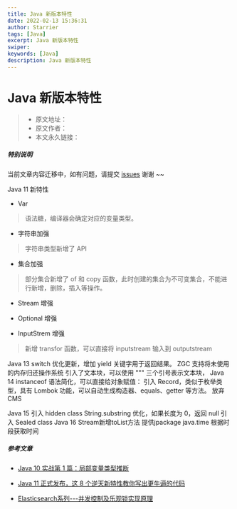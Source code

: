 ```yaml
---
title: Java 新版本特性
date: 2022-02-13 15:36:31
author: Starrier
tags: [Java]
excerpt: Java 新版本特性
swiper:
keywords: [Java]
description: Java 新版本特性
---
```


# Java 新版本特性

> * 原文地址：[]()
> * 原文作者：[]()
> * 本文永久链接：[]()

##### **特别说明**

当前文章内容迁移中，如有问题，请提交 [issues](https://github.com/Starrier/starrier.github.io/issues) 谢谢 ~~

Java 11 新特性

-  Var 
> 语法糖，编译器会确定对应的变量类型。

- 字符串加强
> 字符串类型新增了 API

- 集合加强
> 部分集合新增了 of 和 copy 函数，此时创建的集合为不可变集合，不能进行新增，删除，插入等操作。


- Stream 增强

- Optional 增强

- InputStrem 增强
> 新增 transfor 函数，可以直接将 inputstream 输入到 outputstream

Java 13
switch 优化更新，增加 yield 关键字用于返回结果。
ZGC 支持将未使用的内存归还操作系统
引入了文本块，可以使用 """ 三个引号表示文本块，
Java 14
instanceof 语法简化，可以直接给对象赋值：
引入 Record，类似于枚举类型，具有 Lombok 功能，可以自动生成构造器、equals、getter 等方法。
放弃 CMS

Java 15
引入 hidden class
String.substring 优化，如果长度为 0，返回 null
引入 Sealed class
Java 16
Stream新增toList方法
提供jpackage
java.time 根据时段获取时间




##### 参考文章

- [Java 10 实战第 1 篇：局部变量类型推断](https://mp.weixin.qq.com/s/4zUtQPUn5LYw43IRLm0Dwg)

- [Java 11 正式发布，这 8 个逆天新特性教你写出更牛逼的代码](https://segmentfault.com/a/1190000016537503)

- [Elasticsearch系列---并发控制及乐观锁实现原理](https://segmentfault.com/a/1190000021199668)
